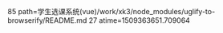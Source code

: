 85 path=学生选课系统(vue)/work/xk3/node_modules/uglify-to-browserify/README.md
27 atime=1509363651.709064

